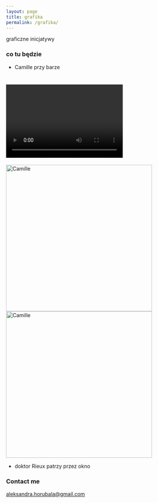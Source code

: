 ```yaml
---
layout: page
title: grafika
permalink: /grafika/
---
```


graficzne inicjatywy

### co tu będzie

- Camille przy barze

# <video src="{{ site.baseurl }}/images/camille.mp4" width="320" height="200" controls preload></video>
<img src="{{ site.baseurl }}/images/camille.gif" alt="Camille" style="width: 400px;"/>
<img src="{{ site.baseurl }}/images/camille2.gif" alt="Camille" style="width: 400px;"/>


- doktor Rieux patrzy przez okno


### Contact me

[aleksandra.horubala@gmail.com](mailto:aleksandra.horubala@gmail.com)
